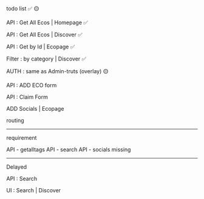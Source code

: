 todo list ✅ 🟡

API : Get All Ecos | Homepage ✅

API : Get All Ecos | Discover ✅

API : Get by Id | Ecopage ✅

Filter : by category | Discover ✅

AUTH : same as Admin-truts (overlay) 🟡

API : ADD ECO form

API : Claim Form

ADD Socials | Ecopage

routing

---

requirement

API - getalltags
API - search
API - socials missing

---

Delayed

API : Search

UI : Search | Discover
